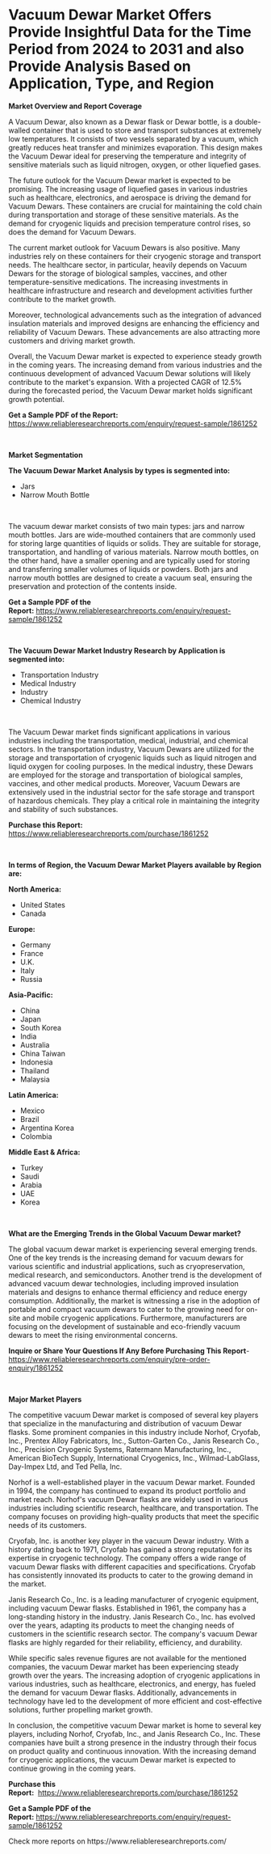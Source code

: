 <p><h1>Vacuum Dewar Market Offers Provide Insightful Data for the Time Period from 2024 to 2031 and also Provide Analysis Based on Application, Type, and Region</h1></p><p><strong>Market Overview and Report Coverage</strong></p>
<p><p>A Vacuum Dewar, also known as a Dewar flask or Dewar bottle, is a double-walled container that is used to store and transport substances at extremely low temperatures. It consists of two vessels separated by a vacuum, which greatly reduces heat transfer and minimizes evaporation. This design makes the Vacuum Dewar ideal for preserving the temperature and integrity of sensitive materials such as liquid nitrogen, oxygen, or other liquefied gases.</p><p>The future outlook for the Vacuum Dewar market is expected to be promising. The increasing usage of liquefied gases in various industries such as healthcare, electronics, and aerospace is driving the demand for Vacuum Dewars. These containers are crucial for maintaining the cold chain during transportation and storage of these sensitive materials. As the demand for cryogenic liquids and precision temperature control rises, so does the demand for Vacuum Dewars.</p><p>The current market outlook for Vacuum Dewars is also positive. Many industries rely on these containers for their cryogenic storage and transport needs. The healthcare sector, in particular, heavily depends on Vacuum Dewars for the storage of biological samples, vaccines, and other temperature-sensitive medications. The increasing investments in healthcare infrastructure and research and development activities further contribute to the market growth.</p><p>Moreover, technological advancements such as the integration of advanced insulation materials and improved designs are enhancing the efficiency and reliability of Vacuum Dewars. These advancements are also attracting more customers and driving market growth.</p><p>Overall, the Vacuum Dewar market is expected to experience steady growth in the coming years. The increasing demand from various industries and the continuous development of advanced Vacuum Dewar solutions will likely contribute to the market's expansion. With a projected CAGR of 12.5% during the forecasted period, the Vacuum Dewar market holds significant growth potential.</p></p>
<p><strong>Get a Sample PDF of the Report:</strong> <a href="https://www.reliableresearchreports.com/enquiry/request-sample/1861252">https://www.reliableresearchreports.com/enquiry/request-sample/1861252</a></p>
<p>&nbsp;</p>
<p><strong>Market Segmentation</strong></p>
<p><strong>The Vacuum Dewar Market Analysis by types is segmented into:</strong></p>
<p><ul><li>Jars</li><li>Narrow Mouth Bottle</li></ul></p>
<p>&nbsp;</p>
<p><p>The vacuum dewar market consists of two main types: jars and narrow mouth bottles. Jars are wide-mouthed containers that are commonly used for storing large quantities of liquids or solids. They are suitable for storage, transportation, and handling of various materials. Narrow mouth bottles, on the other hand, have a smaller opening and are typically used for storing and transferring smaller volumes of liquids or powders. Both jars and narrow mouth bottles are designed to create a vacuum seal, ensuring the preservation and protection of the contents inside.</p></p>
<p><strong>Get a Sample PDF of the Report:</strong>&nbsp;<a href="https://www.reliableresearchreports.com/enquiry/request-sample/1861252">https://www.reliableresearchreports.com/enquiry/request-sample/1861252</a></p>
<p>&nbsp;</p>
<p><strong>The Vacuum Dewar Market Industry Research by Application is segmented into:</strong></p>
<p><ul><li>Transportation Industry</li><li>Medical Industry</li><li>Industry</li><li>Chemical Industry</li></ul></p>
<p>&nbsp;</p>
<p><p>The Vacuum Dewar market finds significant applications in various industries including the transportation, medical, industrial, and chemical sectors. In the transportation industry, Vacuum Dewars are utilized for the storage and transportation of cryogenic liquids such as liquid nitrogen and liquid oxygen for cooling purposes. In the medical industry, these Dewars are employed for the storage and transportation of biological samples, vaccines, and other medical products. Moreover, Vacuum Dewars are extensively used in the industrial sector for the safe storage and transport of hazardous chemicals. They play a critical role in maintaining the integrity and stability of such substances.</p></p>
<p><strong>Purchase this Report:</strong>&nbsp; <a href="https://www.reliableresearchreports.com/purchase/1861252">https://www.reliableresearchreports.com/purchase/1861252</a></p>
<p>&nbsp;</p>
<p><strong>In terms of Region, the Vacuum Dewar Market Players available by Region are:</strong></p>
<p>
    <p> <strong> North America: </strong>
        <ul>
            <li>United States</li>
            <li>Canada</li>
        </ul>
        </p> 
    <p> <strong> Europe: </strong>
        <ul>
            <li>Germany</li>
            <li>France</li>
            <li>U.K.</li>
            <li>Italy</li>
            <li>Russia</li>
        </ul>
        </p> 
    <p> <strong> Asia-Pacific: </strong>
        <ul>
            <li>China</li>
            <li>Japan</li>
            <li>South Korea</li>
            <li>India</li>
            <li>Australia</li>
            <li>China Taiwan</li>
            <li>Indonesia</li>
            <li>Thailand</li>
            <li>Malaysia</li>
        </ul>
        </p> 
    <p> <strong> Latin America: </strong>
        <ul>
            <li>Mexico</li>
            <li>Brazil</li>
            <li>Argentina Korea</li>
            <li>Colombia</li>
        </ul>
        </p> 
    <p> <strong> Middle East & Africa: </strong>
        <ul>
            <li>Turkey</li>
            <li>Saudi</li>
            <li>Arabia</li>
            <li>UAE</li>
            <li>Korea</li>
        </ul>
    </p>
    </p>
<p>&nbsp;</p>
<p><strong>What are the Emerging Trends in the Global Vacuum Dewar market?</strong></p>
<p><p>The global vacuum dewar market is experiencing several emerging trends. One of the key trends is the increasing demand for vacuum dewars for various scientific and industrial applications, such as cryopreservation, medical research, and semiconductors. Another trend is the development of advanced vacuum dewar technologies, including improved insulation materials and designs to enhance thermal efficiency and reduce energy consumption. Additionally, the market is witnessing a rise in the adoption of portable and compact vacuum dewars to cater to the growing need for on-site and mobile cryogenic applications. Furthermore, manufacturers are focusing on the development of sustainable and eco-friendly vacuum dewars to meet the rising environmental concerns.</p></p>
<p><strong>Inquire or Share Your Questions If Any Before Purchasing This Report</strong>- <a href="https://www.reliableresearchreports.com/enquiry/pre-order-enquiry/1861252">https://www.reliableresearchreports.com/enquiry/pre-order-enquiry/1861252</a></p>
<p>&nbsp;</p>
<p><strong>Major Market Players</strong></p>
<p><p>The competitive vacuum Dewar market is composed of several key players that specialize in the manufacturing and distribution of vacuum Dewar flasks. Some prominent companies in this industry include Norhof, Cryofab, Inc., Prentex Alloy Fabricators, Inc., Sutton-Garten Co., Janis Research Co., Inc., Precision Cryogenic Systems, Ratermann Manufacturing, Inc., American BioTech Supply, International Cryogenics, Inc., Wilmad-LabGlass, Day-Impex Ltd, and Ted Pella, Inc.</p><p>Norhof is a well-established player in the vacuum Dewar market. Founded in 1994, the company has continued to expand its product portfolio and market reach. Norhof's vacuum Dewar flasks are widely used in various industries including scientific research, healthcare, and transportation. The company focuses on providing high-quality products that meet the specific needs of its customers.</p><p>Cryofab, Inc. is another key player in the vacuum Dewar industry. With a history dating back to 1971, Cryofab has gained a strong reputation for its expertise in cryogenic technology. The company offers a wide range of vacuum Dewar flasks with different capacities and specifications. Cryofab has consistently innovated its products to cater to the growing demand in the market.</p><p>Janis Research Co., Inc. is a leading manufacturer of cryogenic equipment, including vacuum Dewar flasks. Established in 1961, the company has a long-standing history in the industry. Janis Research Co., Inc. has evolved over the years, adapting its products to meet the changing needs of customers in the scientific research sector. The company's vacuum Dewar flasks are highly regarded for their reliability, efficiency, and durability.</p><p>While specific sales revenue figures are not available for the mentioned companies, the vacuum Dewar market has been experiencing steady growth over the years. The increasing adoption of cryogenic applications in various industries, such as healthcare, electronics, and energy, has fueled the demand for vacuum Dewar flasks. Additionally, advancements in technology have led to the development of more efficient and cost-effective solutions, further propelling market growth.</p><p>In conclusion, the competitive vacuum Dewar market is home to several key players, including Norhof, Cryofab, Inc., and Janis Research Co., Inc. These companies have built a strong presence in the industry through their focus on product quality and continuous innovation. With the increasing demand for cryogenic applications, the vacuum Dewar market is expected to continue growing in the coming years.</p></p>
<p><strong>Purchase this Report:</strong>&nbsp;&nbsp;<a href="https://www.reliableresearchreports.com/purchase/1861252">https://www.reliableresearchreports.com/purchase/1861252</a></p>
<p></p>
<p><strong>Get a Sample PDF of the Report:</strong>&nbsp;<a href="https://www.reliableresearchreports.com/enquiry/request-sample/1861252">https://www.reliableresearchreports.com/enquiry/request-sample/1861252</a></p>
<p>Check more reports on https://www.reliableresearchreports.com/</p>
